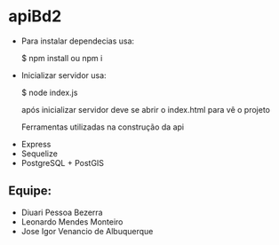 # apiBd2

<ul>

<li>Para instalar dependecias usa:</li>

$ npm install ou npm i

<li>Inicializar servidor usa:</li>

$ node index.js

após inicializar servidor deve se abrir o index.html para vê o projeto 

Ferramentas utilizadas na construção da api
 
<li>Express</li>
<li>Sequelize</li>
<li>PostgreSQL + PostGIS</li>
  
</ul>
  
## Equipe:

* Diuari Pessoa Bezerra
* Leonardo Mendes Monteiro
* Jose Igor Venancio de Albuquerque

